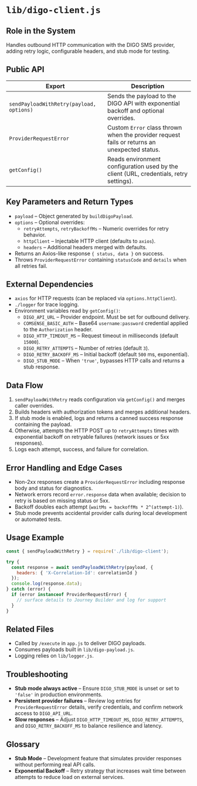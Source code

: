 # `lib/digo-client.js`

## Role in the System
Handles outbound HTTP communication with the DIGO SMS provider, adding retry logic, configurable headers, and stub mode for testing.

## Public API

| Export | Description |
| --- | --- |
| `sendPayloadWithRetry(payload, options)` | Sends the payload to the DIGO API with exponential backoff and optional overrides. |
| `ProviderRequestError` | Custom `Error` class thrown when the provider request fails or returns an unexpected status. |
| `getConfig()` | Reads environment configuration used by the client (URL, credentials, retry settings). |

## Key Parameters and Return Types

* `payload` – Object generated by `buildDigoPayload`.
* `options` – Optional overrides:
  * `retryAttempts`, `retryBackoffMs` – Numeric overrides for retry behavior.
  * `httpClient` – Injectable HTTP client (defaults to `axios`).
  * `headers` – Additional headers merged with defaults.
* Returns an Axios-like response `{ status, data }` on success.
* Throws `ProviderRequestError` containing `statusCode` and `details` when all retries fail.

## External Dependencies

* `axios` for HTTP requests (can be replaced via `options.httpClient`).
* `./logger` for trace logging.
* Environment variables read by `getConfig()`:
  * `DIGO_API_URL` – Provider endpoint. Must be set for outbound delivery.
  * `COMSENSE_BASIC_AUTH` – Base64 `username:password` credential applied to the `Authorization` header.
  * `DIGO_HTTP_TIMEOUT_MS` – Request timeout in milliseconds (default `15000`).
  * `DIGO_RETRY_ATTEMPTS` – Number of retries (default `3`).
  * `DIGO_RETRY_BACKOFF_MS` – Initial backoff (default `500` ms, exponential).
  * `DIGO_STUB_MODE` – When `'true'`, bypasses HTTP calls and returns a stub response.

## Data Flow

1. `sendPayloadWithRetry` reads configuration via `getConfig()` and merges caller overrides.
2. Builds headers with authorization tokens and merges additional headers.
3. If stub mode is enabled, logs and returns a canned success response containing the payload.
4. Otherwise, attempts the HTTP POST up to `retryAttempts` times with exponential backoff on retryable failures (network issues or 5xx responses).
5. Logs each attempt, success, and failure for correlation.

## Error Handling and Edge Cases

* Non-2xx responses create a `ProviderRequestError` including response body and status for diagnostics.
* Network errors record `error.response` data when available; decision to retry is based on missing status or 5xx.
* Backoff doubles each attempt (`waitMs = backoffMs * 2^(attempt-1)`).
* Stub mode prevents accidental provider calls during local development or automated tests.

## Usage Example

```js
const { sendPayloadWithRetry } = require('./lib/digo-client');

try {
  const response = await sendPayloadWithRetry(payload, {
    headers: { 'X-Correlation-Id': correlationId }
  });
  console.log(response.data);
} catch (error) {
  if (error instanceof ProviderRequestError) {
    // surface details to Journey Builder and log for support
  }
}
```

## Related Files

* Called by `/execute` in `app.js` to deliver DIGO payloads.
* Consumes payloads built in `lib/digo-payload.js`.
* Logging relies on `lib/logger.js`.

## Troubleshooting

* **Stub mode always active** – Ensure `DIGO_STUB_MODE` is unset or set to `'false'` in production environments.
* **Persistent provider failures** – Review log entries for `ProviderRequestError` details, verify credentials, and confirm network access to `DIGO_API_URL`.
* **Slow responses** – Adjust `DIGO_HTTP_TIMEOUT_MS`, `DIGO_RETRY_ATTEMPTS`, and `DIGO_RETRY_BACKOFF_MS` to balance resilience and latency.

## Glossary

* **Stub Mode** – Development feature that simulates provider responses without performing real API calls.
* **Exponential Backoff** – Retry strategy that increases wait time between attempts to reduce load on external services.
